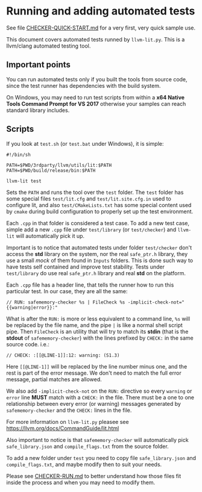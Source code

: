 Running and adding automated tests
==================================

See file [CHECKER-QUICK-START.md](CHECKER-QUICK-START.md) for a very first, very quick sample use.

This document covers automated tests runned by `llvm-lit.py`. This is a llvm/clang automated testing tool.


Important points
----------------

You can run automated tests only if you built the tools from source code, since the test runner has dependencies with the build system.

On Windows, you may need to run test scripts from within a __x64 Native Tools Command Prompt for VS 2017__ otherwise your samples can reach standard library includes.


Scripts
-------

If you look at `test.sh` (or `test.bat` under Windows), it is simple:

	#!/bin/sh

	PATH=$PWD/3rdparty/llvm/utils/lit:$PATH
	PATH=$PWD/build/release/bin:$PATH

	llvm-lit test

Sets the `PATH` and runs the tool over the `test` folder. The `test` folder has some special files `test/lit.cfg` and `test/lit.site.cfg.in` used to configure lit, and also `test/CMakeLists.txt` has some special content used by `cmake` during build configuration to properly set up the test environment.

Each `.cpp` in that folder is considered a test case. To add a new test case, simple add a new `.cpp` file under `test/library` (or `test/checker`) and `llvm-lit` will automatically pick it up. 

Important is to notice that automated tests under folder `test/checker` don't access the __std__ library on the system, nor the real `safe_ptr.h` library, they use a small _mock_ of them found in `Inputs` folders. This is done such way to have tests self contained and improve test stability. Tests under `test/library` do use real `safe_ptr.h` library and real __std__ on the platform.


Each `.cpp` file has a header line, that tells the runner how to run this particular test. In our case, they are all the same:

	// RUN: safememory-checker %s | FileCheck %s -implicit-check-not="{{warning|error}}:"


What is after the `RUN:` is more or less equivalent to a command line, `%s` will be replaced by the file name, and the pipe `|` is like a normal shell script pipe.
Then `FileCheck` is an utility that will try to match its __stdin__ (that is the __stdout__ of `safememory-checker`) with the lines prefixed by `CHECK:` in the same source code. i.e.:

	// CHECK: :[[@LINE-1]]:12: warning: (S1.3)

Here `[[@LINE-1]]` will be replaced by the line number minus one, and the rest is part of the error message. We don't need to match the full error message, partial matches are allowed.

We also add `-implicit-check-not` on the `RUN:` directive so every `warning` or `error` line __MUST__ match with a `CHECK:` in the file.
There must be a one to one relationship between every error (or warning) messages generated by `safememory-checker` and the `CHECK:` lines in the file.


For more information on `llvm-lit.py` pleasee see https://llvm.org/docs/CommandGuide/lit.html


Also important to notice is that `safememory-checker` will automatically pick `safe_library.json` and `compile_flags.txt` from the source folder.

To add a new folder under `test` you need to copy file `safe_library.json` and `compile_flags.txt`, and maybe modify then to suit your needs.

Please see [CHECKER-RUN.md](CHECKER-RUN.md) to better understand how those files fit inside the process and when you may need to modify them.




